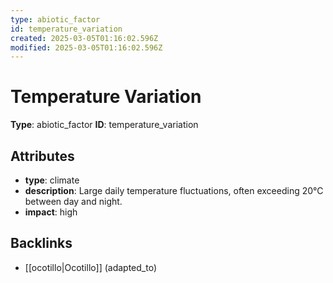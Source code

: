 ```yaml
---
type: abiotic_factor
id: temperature_variation
created: 2025-03-05T01:16:02.596Z
modified: 2025-03-05T01:16:02.596Z
---
```


# Temperature Variation

**Type**: abiotic_factor
**ID**: temperature_variation

## Attributes

- **type**: climate
- **description**: Large daily temperature fluctuations, often exceeding 20°C between day and night.
- **impact**: high

## Backlinks

- [[ocotillo|Ocotillo]] (adapted_to)

